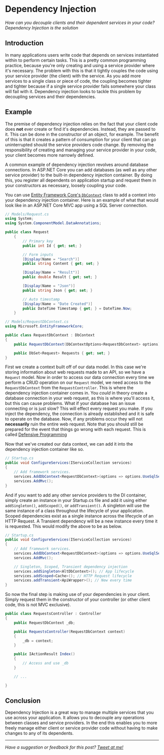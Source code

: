 # Dependency Injection

*How can you decouple clients and their dependent services in your code? Dependency Injection is the solution*

## Introduction

In many applications users write code that depends on services instantiated within to perform certain tasks. This is a pretty common programming practice, because you're only creating and using a service provider where it's necessary. The problem with this is that it tightly couples the code using your service provider (the client) with the service. As you add more services to a single class or piece of code, the coupling becomes tighter and tighter because if a single service provider fails somewhere your class will fail with it. Dependency injection looks to tackle this problem by decoupling services and their dependencies.

## Example

The premise of dependency injection relies on the fact that your client code does **not** ever create or find it's dependencies. Instead, they are passed to it. This can be done in the constructor of an object, for example. The benefit of this is that it creates a pattern of consumption for your client that can go uninterrupted should the service providers code change. By removing the responsibility of creating and managing your service provider in your code, your client becomes more narrowly defined.

A common example of dependency injection revolves around database connections. In ASP.NET Core you can add databases (as well as any other service provider) to the built-in dependency injection container. By doing this, you register all dependents on application startup and request them in your constructors as necessary, loosely coupling your code.

You can use [Entity Framework Core's `DbContext`](https://docs.microsoft.com/en-us/ef/core/miscellaneous/configuring-dbcontext) class to add a context into your dependency injection container. Here is an example of what that would look like in an ASP.NET Core MVC app using a SQL Server connection.

```csharp
// Models/Request.cs
using System;
using System.ComponentModel.DataAnnotations;

public class Request
    {
        // Primary key
        public int Id { get; set; }

        // Form inputs
        [Display(Name = "Search")]
        public string Content { get; set; }

        [Display(Name = "Result")]
        public double Result { get; set; }

        [Display(Name = "Json")]
        public string Json { get; set; }

        // Auto timestamp
        [Display(Name = "Date Created")]
        public DateTime Timestamp { get; } = DateTime.Now;
    }

// Models/RequestDbContext.cs
using Microsoft.EntityFrameworkCore;

public class RequestDbContext : DbContext
{
    public RequestDbContext(DbContextOptions<RequestDbContext> options) : base(options) { }

    public DbSet<Request> Requests { get; set; }
}
```

First we create a context built off of our data model. In this case we're storing information about web requests made to an API, so we have a `Request` model. Now in order to access our data connection every time we perform a CRUD operation on our `Request` model, we need access to the `RequestDbContext` from the `RequestController`. This is where the dependency injection container comes in. You *could* in theory create a database connection in your web request, as this is where you'll access it, but this can cause problems. What if your database has an issue connecting or is just slow? This will effect every request you make. If you inject the dependency, the connection is already established and it is safe to operate on the database. Now, if any problems occur they will not **necessarily** ruin the entire web request. Note that you should still be prepared for the event that things go wrong with each request. This is called [Defensive Programming](https://en.wikipedia.org/wiki/Defensive_programming)

Now that we've created our data context, we can add it into the dependency injection container like so.

```csharp
// Startup.cs
public void ConfigureServices(IServiceCollection services)
{
    // Add framework services.
    services.AddDbContext<RequestDbContext>(options => options.UseSqlServer(connectionString));
    services.AddMvc();
}
```

And if you want to add any other service providers to the DI container, simply create an instance in your Startup.cs file and add it using either `addSingleton()`, `addScoped()`, or `addTransient()`. A singleton will use the same instance of a class throughout the lifecycle of your application. Scoped dependencies exist as a single instance across the lifecycle of an HTTP Request. A Transient dependency will be a new instance every time it is requested. This would modify the above to be as below.

```csharp
// Startup.cs
public void ConfigureServices(IServiceCollection services)
{
    // Add framework services.
    services.AddDbContext<RequestDbContext>(options => options.UseSqlServer(connectionString));
    services.AddMvc();

    // Singleton, Scoped, Transient dependency injection
    services.addSingleton<AltDbContext>(); // App lifecycle
    services.addScoped<Cache>(); // HTTP Request lifecycle
    services.addTransient<ApiWrapper>(); // New every time
}
```

So now the final step is making use of your dependencies in your client. Simply request them in the constructor of your controller (or other client code, this is not MVC exclusive).

```csharp
public class RequestsController : Controller
{
    public RequestDbContext _db;

    public RequestsController(RequestDbContext context)
    {
        _db = context;
    }

    public IActionResult Index() 
    {
        // Access and use _db
    }

    // ...

}
```
## Conclusion

Dependency Injection is a great way to manage multiple services that you use across your application. It allows you to decouple any operations between classes and service providers. In the end this enables you to more freely manage either client or service provider code without having to make changes to any of its dependents.

--- 

*Have a suggestion or feedback for this post? [Tweet at me!](https://twitter.com/ItsJamesIRL)*